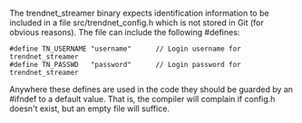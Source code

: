 
The trendnet_streamer binary expects identification information to be included
in a file src/trendnet_config.h which is not stored in Git (for obvious
reasons).   The file can include the following #defines:

    #define TN_USERNAME "username"      // Login username for trendnet_streamer
    #define TN_PASSWD   "password"      // Login password for trendnet_streamer

Anywhere these defines are used in the code they should be guarded by an #ifndef
to a default value.   That is, the compiler will complain if config.h doesn't
exist, but an empty file will suffice.
